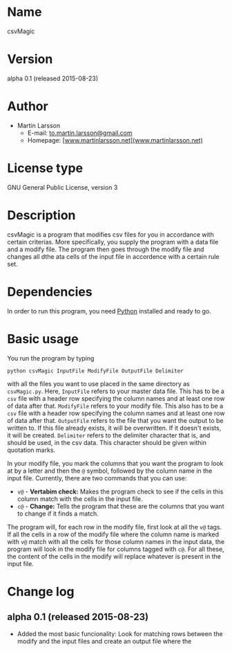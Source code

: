 # Name

csvMagic

# Version

alpha 0.1 (released 2015-08-23)

# Author

- Martin Larsson
	- E-mail: [to.martin.larsson@gmail.com](to.martin.larsson@gmail.com)
	- Homepage: [www.martinlarsson.net](www.martinlarsson.net)

# License type

GNU Gen­eral Public Li­cense, ver­sion 3

# Description

csvMagic is a program that modifies csv files for you in accordance with certain criterias. More specifically, you supply the program with a data file and a modify file. The program then goes through the modify file and changes all dthe ata cells of the input file in accordence with a certain rule set.

# Dependencies

In order to run this program, you need [Python](https://www.python.org/) installed and ready to go.

# Basic usage

You run the program by typing

	python csvMagic InputFile ModifyFile OutputFile Delimiter

with all the files you want to use placed in the same directory as `csvMagic.py`. Here, `InputFile` refers to your master data file. This has to be a `csv` file with a header row specifying the column names and at least one row of data after that. `ModifyFile` refers to your modify file. This also has to be a `csv` file with a header row specifying the column names and at least one row of data after that. `OutputFile` refers to the file  that you want the output to be written to. If this file already exists, it will be overwritten. If it doesn't exists, it will be created. `Delimiter` refers to the delimiter character that is, and should be used, in the csv data. This character should be given within quotation marks.

In your modify file, you mark the columns that you want the program to look at by a letter and then the `@` symbol, followed by the column name in the input file. Currently, there are two commands that you can use:

- `v@` - **Vertabim check:** Makes the program check to see if the cells in this column match with the cells in the input file.
- `c@` - **Change:** Tells the program that these are the columns that you want to change if it finds a match.

The program will, for each row in the modify file, first look at all the `v@` tags. If all the cells in a row of the modify file where the column name is marked with `v@` match with all the cells for those column names in the input data, the program will look in the modify file for columns tagged with `c@`. For all these, the content of the cells in the modify will replace whatever is present in the input file.

# Change log

## alpha 0.1 (released 2015-08-23)
- Added the most basic funcionality: Look for matching rows between the modify and the input files and create an output file where the 
